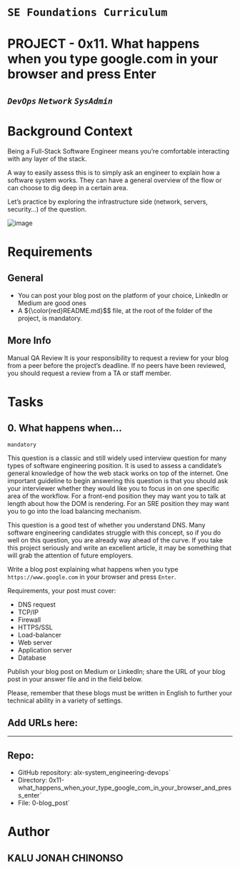 # **`SE Foundations Curriculum`**
 
# PROJECT - 0x11. What happens when you type google.com in your browser and press Enter
## *`DevOps` `Network` `SysAdmin`*

# Background Context
Being a Full-Stack Software Engineer means you’re comfortable interacting with any layer of the stack.

A way to easily assess this is to simply ask an engineer to explain how a software system works. They can have a general overview of the flow or can choose to dig deep in a certain area.

Let’s practice by exploring the infrastructure side (network, servers, security…) of the question.

![image](https://github.com/user-attachments/assets/ef7d13cc-13ac-4b9e-adc4-066352ab50c6)


# Requirements
## General
- You can post your blog post on the platform of your choice, LinkedIn or Medium are good ones
- A ${\color{red}README.md}$$ file, at the root of the folder of the project, is mandatory.


## More Info
Manual QA Review
It is your responsibility to request a review for your blog from a peer before the project’s deadline. If no peers have been reviewed, you should request a review from a TA or staff member.

# Tasks
## 0. What happens when...

`mandatory`

This question is a classic and still widely used interview question for many types of software engineering position. It is used to assess a candidate’s general knowledge of how the web stack works on top of the internet. One important guideline to begin answering this question is that you should ask your interviewer whether they would like you to focus in on one specific area of the workflow. For a front-end position they may want you to talk at length about how the DOM is rendering. For an SRE position they may want you to go into the load balancing mechanism.

This question is a good test of whether you understand DNS. Many software engineering candidates struggle with this concept, so if you do well on this question, you are already way ahead of the curve. If you take this project seriously and write an excellent article, it may be something that will grab the attention of future employers.

Write a blog post explaining what happens when you type `https://www.google.com` in your browser and press `Enter`.

Requirements, your post must cover:

- DNS request
- TCP/IP
- Firewall
- HTTPS/SSL
- Load-balancer
- Web server
- Application server
- Database

Publish your blog post on Medium or LinkedIn; share the URL of your blog post in your answer file and in the field below.

Please, remember that these blogs must be written in English to further your technical ability in a variety of settings.

Add URLs here:
---

---

## Repo:

- GitHub repository: alx-system_engineering-devops`
- Directory: 0x11-what_happens_when_your_type_google_com_in_your_browser_and_press_enter`
- File: 0-blog_post`


# Author

## KALU JONAH CHINONSO

